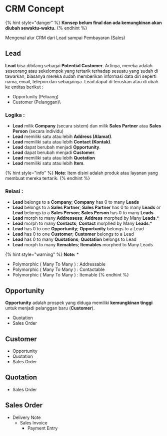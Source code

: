 # CRM Concept

{% hint style="danger" %}
**Konsep belum final dan ada kemungkinan akan diubah sewaktu-waktu.**
{% endhint %}

Mengenal alur CRM dari Lead sampai Pembayaran (Sales)

## Lead

**Lead** bisa dibilang sebagai **Potential Customer**. Artinya, mereka adalah seseorang atau sekelompok yang tertarik terhadap sesuatu yang sudah di tawarkan, biasanya mereka sudah memberikan informasi data diri seperti nama, email, telepon dan sebagainya. Lead dapat di teruskan atau di ubah ke entitas berikut :

* Opportunity (Peluang)
* Customer (Pelanggan)\


### Logika :

* **Lead** milik **Company** (secara sistem) dan milik **Sales Partner** atau **Sales Person** (secara individu)
* **Lead** memiliki satu atau lebih **Address (Alamat)**.
* **Lead** memiliki satu atau lebih **Contact (Kontak)**.
* **Lead** dapat berubah menjadi **Opportunity**.
* **Lead** dapat berubah menjadi **Customer**.
* **Lead** memiliki satu atau lebih **Quotation**
* **Lead** memiliki satu atau lebih **Item**.&#x20;

{% hint style="info" %}
**Note**: Item disini adalah produk atau layanan yang membuat mereka tertarik.
{% endhint %}

### Relasi :

* **Lead** belongs to a **Company**; **Company** has 0 to many **Leads**
* **Lead** belongs to a **Sales Partner**; **Sales Partner** has 0 to many **Leads** or **Lead** belongs to a **Sales Person**; **Sales Person** has 0 to many **Leads**
* **Lead** morph to many **Addressess**; **Address** morphed by Many **Leads**.\*
* **Lead** morph to many **Contacts**; **Contact** morphed by Many **Leads**.\*
* **Lead** has 0 to one **Opportunity**; **Opportunity** belongs to a Lead
* **Lead** has 0 to one **Customer**; **Customer** belongs to a Lead
* **Lead** has 0 to many **Quotations**; **Quotation** belongs to Lead
* **Lead** morph to many **Itemables**; **Itemables** morphed to Many Leads

{% hint style="warning" %}
**Note:** \*

* Polymorphic ( Many To Many ) : Addressable&#x20;
* Polymorphic ( Many To Many ) : Contactable
* Polymorphic ( Many To Many ) : Itemable
{% endhint %}

## Opportunity

**Opportunity** adalah prospek yang diduga memiliki **kemungkinan tinggi** untuk menjadi pelanggan baru (**Customer**).&#x20;

* Quotation
* Sales Order

## Customer

* Opportunity
* Quotation
* Sales Order

## Quotation

* Sales Order

## Sales Order

* Delivery Note
  * Sales Invoice
    * Payment Entry
